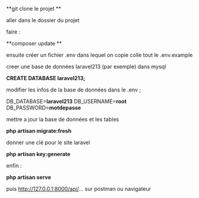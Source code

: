 **git clone le projet **

aller dans le dossier du projet 

faire : 

  **composer update **

ensuite créer un fichier .env dans lequel on copie colle tout le .env.example

creer une base de données laravel213 (par exemple) dans mysql

  **CREATE DATABASE laravel213;**

modifier les infos de la base de données dans le .env ; 

  DB_DATABASE=**laravel213**
  DB_USERNAME=**root**
  DB_PASSWORD=**motdepasse**

mettre a jour la base de données et les tables 
  
  **php artisan migrate:fresh**
  
donner une clé pour le site laravel 

  **php artisan key:generate**
  
enfin : 

  **php artisan serve**
  
  puis http://127.0.0.1:8000/api/... sur postman ou navigateur
